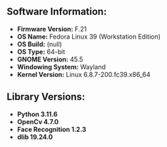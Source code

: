## Software Information:
- **Firmware Version:**                            F.21
- **OS Name:**                                     Fedora Linux 39 (Workstation Edition)
- **OS Build:**                                    (null)
- **OS Type:**                                     64-bit
- **GNOME Version:**                               45.5
- **Windowing System:**                            Wayland
- **Kernel Version:**                              Linux 6.8.7-200.fc39.x86_64

## Library Versions:
- **Python 3.11.6**
- **OpenCv 4.7.0**
- **Face Recognition 1.2.3**
- **dlib 19.24.0**
